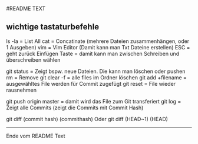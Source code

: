#README TEXT
## wichtige tastaturbefehle

ls -la	= List All
cat 	= Concatinate (mehrere Dateien zusammenhängen, oder 1 Ausgeben)
vim	= Vim Editor (Damit kann man Txt Dateine erstellen)
	ESC = geht zurück
	Einfügen Taste = damit kann man zwischen Schreiben und überschreiben wählen

git status 	= Zeigt bspw. neue Dateien. Die kann man löschen oder pushen
rm 		= Remove
git clear -f	= alle files im Ordner löschen
git add +filename = ausgewähltes File werden für Commit zugefügt
git reset	= File wieder rausnehmen

git push origin master	= damit wird das File zum Git transferiert
git log		= Zeigt alle Commits (zeigt die Commits mit Commit Hash)

git diff (commit hash) (commithash)
Oder
git diff (HEAD~1) (HEAD)


---

Ende vom README Text
